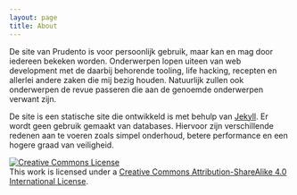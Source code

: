 ```yaml
---
layout: page
title: About
---
```

De site van Prudento is voor persoonlijk gebruik, maar kan en mag door iedereen bekeken worden. Onderwerpen lopen uiteen van web development met de daarbij behorende tooling, life hacking, recepten en allerlei andere zaken die mij bezig houden. Natuurlijk zullen ook onderwerpen de revue passeren die aan de genoemde onderwerpen verwant zijn.

De site is een statische site die ontwikkeld is met behulp van [Jekyll]. Er wordt geen gebruik gemaakt van databases. Hiervoor zijn verschillende redenen aan te voeren zoals simpel onderhoud, betere performance en een hogere graad van veiligheid.

[Jekyll]: https://jekyllrb.com/ "https://jekyllrb.com/"

<a rel="license" href="http://creativecommons.org/licenses/by-sa/4.0/"><img alt="Creative Commons License" style="border-width:0" src="https://i.creativecommons.org/l/by-sa/4.0/88x31.png" /></a><br />This work is licensed under a <a rel="license" href="http://creativecommons.org/licenses/by-sa/4.0/">Creative Commons Attribution-ShareAlike 4.0 International License</a>.
